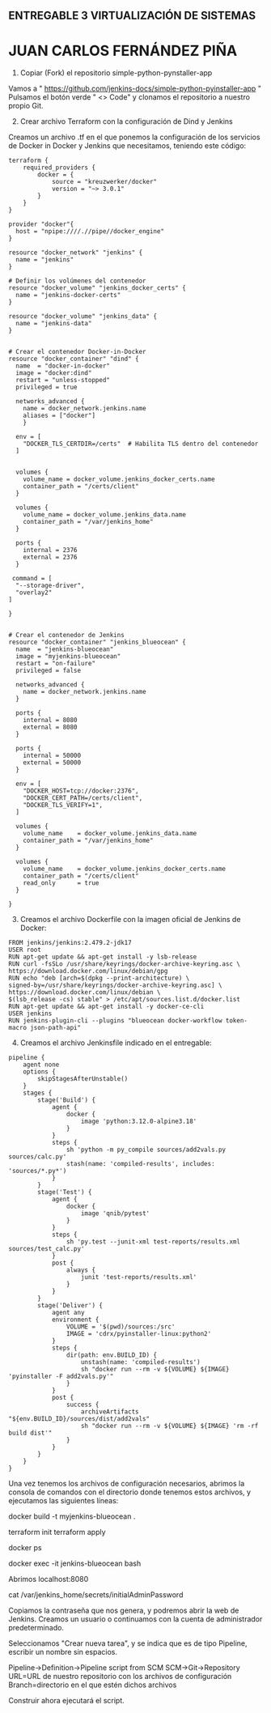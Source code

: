 ## ENTREGABLE 3 VIRTUALIZACIÓN DE SISTEMAS
# JUAN CARLOS FERNÁNDEZ PIÑA

1) Copiar (Fork) el repositorio simple-python-pynstaller-app

Vamos a " https://github.com/jenkins-docs/simple-python-pyinstaller-app "
Pulsamos el botón verde " <> Code" y clonamos el repositorio a nuestro propio Git.


2) Crear archivo Terraform con la configuración de Dind y Jenkins

Creamos un archivo .tf en el que ponemos la configuración de los servicios de Docker in Docker y Jenkins que necesitamos, teniendo este código:

```
terraform {
    required_providers {
        docker = {
            source = "kreuzwerker/docker"
            version = "~> 3.0.1"
        }   
    }
}

provider "docker"{
  host = "npipe:////.//pipe//docker_engine"
}

resource "docker_network" "jenkins" {
  name = "jenkins"
}

# Definir los volúmenes del contenedor
resource "docker_volume" "jenkins_docker_certs" {
  name = "jenkins-docker-certs"
}

resource "docker_volume" "jenkins_data" {
  name = "jenkins-data"
}


# Crear el contenedor Docker-in-Docker
resource "docker_container" "dind" {
  name  = "docker-in-docker"
  image = "docker:dind" 
  restart = "unless-stopped"
  privileged = true  
  
  networks_advanced {
    name = docker_network.jenkins.name
    aliases = ["docker"]
    }

  env = [
    "DOCKER_TLS_CERTDIR=/certs"  # Habilita TLS dentro del contenedor
  ]


  volumes {
    volume_name = docker_volume.jenkins_docker_certs.name
    container_path = "/certs/client"
  }
  
  volumes {
    volume_name = docker_volume.jenkins_data.name
    container_path = "/var/jenkins_home"
  }

  ports {
    internal = 2376
    external = 2376
  }

 command = [
  "--storage-driver",
  "overlay2"
]

}


# Crear el contenedor de Jenkins
resource "docker_container" "jenkins_blueocean" {
  name  = "jenkins-blueocean"
  image = "myjenkins-blueocean" 
  restart = "on-failure"
  privileged = false              

  networks_advanced {
    name = docker_network.jenkins.name
  }

  ports {
    internal = 8080
    external = 8080
  }

  ports {
    internal = 50000
    external = 50000
  }

  env = [
    "DOCKER_HOST=tcp://docker:2376",
    "DOCKER_CERT_PATH=/certs/client",
    "DOCKER_TLS_VERIFY=1",
  ]

  volumes {
    volume_name    = docker_volume.jenkins_data.name
    container_path = "/var/jenkins_home"
  }

  volumes {
    volume_name    = docker_volume.jenkins_docker_certs.name
    container_path = "/certs/client"
    read_only      = true
  }

}

```

3) Creamos el archivo Dockerfile con la imagen oficial de Jenkins de Docker:

```
FROM jenkins/jenkins:2.479.2-jdk17
USER root
RUN apt-get update && apt-get install -y lsb-release
RUN curl -fsSLo /usr/share/keyrings/docker-archive-keyring.asc \
https://download.docker.com/linux/debian/gpg
RUN echo "deb [arch=$(dpkg --print-architecture) \
signed-by=/usr/share/keyrings/docker-archive-keyring.asc] \
https://download.docker.com/linux/debian \
$(lsb_release -cs) stable" > /etc/apt/sources.list.d/docker.list
RUN apt-get update && apt-get install -y docker-ce-cli
USER jenkins
RUN jenkins-plugin-cli --plugins "blueocean docker-workflow token-macro json-path-api"
```

4) Creamos el archivo Jenkinsfile indicado en el entregable:

```
pipeline {
    agent none
    options {
        skipStagesAfterUnstable()
    }
    stages {
        stage('Build') {
            agent {
                docker {
                    image 'python:3.12.0-alpine3.18'
                }
            }
            steps {
                sh 'python -m py_compile sources/add2vals.py sources/calc.py'
                stash(name: 'compiled-results', includes: 'sources/*.py*')
            }
        }
        stage('Test') {
            agent {
                docker {
                    image 'qnib/pytest'
                }
            }
            steps {
                sh 'py.test --junit-xml test-reports/results.xml sources/test_calc.py'
            }
            post {
                always {
                    junit 'test-reports/results.xml'
                }
            }
        }
        stage('Deliver') {
            agent any
            environment {
                VOLUME = '$(pwd)/sources:/src'
                IMAGE = 'cdrx/pyinstaller-linux:python2'
            }
            steps {
                dir(path: env.BUILD_ID) {
                    unstash(name: 'compiled-results')
                    sh "docker run --rm -v ${VOLUME} ${IMAGE} 'pyinstaller -F add2vals.py'"
                }
            }
            post {
                success {
                    archiveArtifacts "${env.BUILD_ID}/sources/dist/add2vals"
                    sh "docker run --rm -v ${VOLUME} ${IMAGE} 'rm -rf build dist'"
                }
            }
        }
    }
}
```

Una vez tenemos los archivos de configuración necesarios, abrimos la consola de comandos con el directorio donde tenemos estos archivos, y ejecutamos las siguientes líneas:

docker build -t myjenkins-blueocean .

terraform init
terraform apply

docker ps

docker exec -it jenkins-blueocean bash

Abrimos localhost:8080

cat /var/jenkins_home/secrets/initialAdminPassword

Copiamos la contraseña que nos genera, y podremos abrir la web de Jenkins.
Creamos un usuario o continuamos con la cuenta de administrador predeterminado.

Seleccionamos "Crear nueva tarea", y se indica que es de tipo Pipeline, escribir un nombre sin espacios.

Pipeline->Definition->Pipeline script from SCM
SCM->Git->Repository URL=URL de nuestro repositorio con los archivos de configuración
Branch=directorio en el que estén dichos archivos

Construir ahora ejecutará el script.
